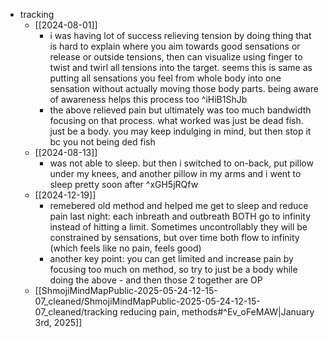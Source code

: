   * tracking
    * [[2024-08-01]]
      * i was having lot of success relieving tension by doing thing that is hard to explain where you aim towards good sensations or release or outside tensions, then can visualize using finger to twist and twirl all tensions into the target. seems this is same as putting all sensations you feel from whole body into one sensation without actually moving those body parts. being aware of awareness helps this process too ^iHiB1ShJb
      * the above relieved pain but ultimately was too much bandwidth focusing on that process. what worked was just be dead fish. just be a body. you may keep indulging in mind, but then stop it bc you not being ded fish
    * [[2024-08-13]]
      * was not able to sleep. but then i switched to on-back, put pillow under my knees, and another pillow in my arms and i went to sleep pretty soon after ^xGH5jRQfw
    * [[2024-12-19]]
      * remebered old method and helped me get to sleep and reduce pain last night: each inbreath and outbreath BOTH go to infinity instead of hitting a limit. Sometimes uncontrollably they will be constrained by sensations, but over time both flow to infinity (which feels like no pain, feels good)
      * another key point: you can get limited and increase pain by focusing too much on method, so try to just be a body while doing the above - and then those 2 together are OP
    * [[ShmojiMindMapPublic-2025-05-24-12-15-07_cleaned/ShmojiMindMapPublic-2025-05-24-12-15-07_cleaned/tracking reducing pain, methods#^Ev_oFeMAW|January 3rd, 2025]]
